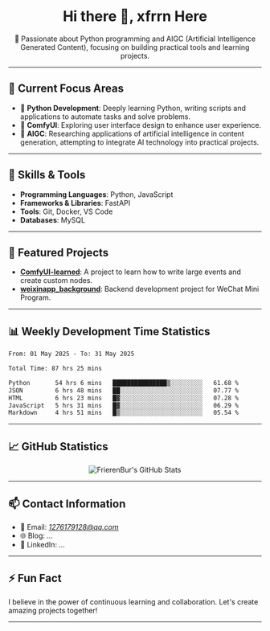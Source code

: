 <h1 align="center">Hi there 👋, xfrrn Here</h1>

<p align="center">
  🎯 Passionate about Python programming and AIGC (Artificial Intelligence Generated Content), focusing on building practical tools and learning projects.
</p>

---

## 🧠 Current Focus Areas

- 🐍 **Python Development**: Deeply learning Python, writing scripts and applications to automate tasks and solve problems.
- 🧩 **ComfyUI**: Exploring user interface design to enhance user experience.
- 🤖 **AIGC**: Researching applications of artificial intelligence in content generation, attempting to integrate AI technology into practical projects.

---

## 🔧 Skills & Tools

- **Programming Languages**: Python, JavaScript
- **Frameworks & Libraries**: FastAPI
- **Tools**: Git, Docker, VS Code
- **Databases**: MySQL

---

## 📂 Featured Projects

- [**ComfyUI-learned**](https://github.com/FrierenBur/ComfyUI-learned): A project to learn how to write large events and create custom nodes.
- [**weixinapp_background**](https://github.com/FrierenBur/weixinapp_background): Backend development project for WeChat Mini Program.

---

## 📊 Weekly Development Time Statistics
<!--START_SECTION:waka-->

```txt
From: 01 May 2025 - To: 31 May 2025

Total Time: 87 hrs 25 mins

Python       54 hrs 6 mins   ███████████████▒░░░░░░░░░   61.68 %
JSON         6 hrs 48 mins   ██░░░░░░░░░░░░░░░░░░░░░░░   07.77 %
HTML         6 hrs 23 mins   █▓░░░░░░░░░░░░░░░░░░░░░░░   07.28 %
JavaScript   5 hrs 31 mins   █▓░░░░░░░░░░░░░░░░░░░░░░░   06.29 %
Markdown     4 hrs 51 mins   █▒░░░░░░░░░░░░░░░░░░░░░░░   05.54 %
```

<!--END_SECTION:waka-->



---

## 📈 GitHub Statistics

<p align="center">
  <img src="https://github-readme-stats.vercel.app/api?username=FrierenBur&show_icons=true&theme=radical" alt="FrierenBur's GitHub Stats" />
</p>

---

## 📫 Contact Information

- 📧 Email: *1276179128@qq.com*
- 🌐 Blog: *...*
- 💼 LinkedIn: *...*

---

## ⚡ Fun Fact

I believe in the power of continuous learning and collaboration. Let's create amazing projects together!

---
